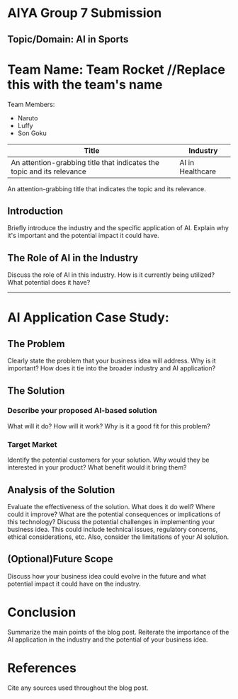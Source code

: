 # AIYA Group 7 Submission

## Topic/Domain: AI in Sports

# Team Name: Team Rocket //Replace this with the team's name

Team Members:
- Naruto
- Luffy
- Son Goku

| Title | Industry |
|-------|----------|
| An attention-grabbing title that indicates the topic and its relevance | AI in Healthcare |

An attention-grabbing title that indicates the topic and its relevance.

## Introduction

Briefly introduce the industry and the specific application of AI. Explain why it's important and the potential impact it could have.

## The Role of AI in the Industry

Discuss the role of AI in this industry. How is it currently being utilized? What potential does it have?

---

# AI Application Case Study:

## The Problem

Clearly state the problem that your business idea will address. Why is it important? How does it tie into the broader industry and AI application?

## The Solution

### Describe your proposed AI-based solution

What will it do? How will it work? Why is it a good fit for this problem?

### Target Market

Identify the potential customers for your solution. Why would they be interested in your product? What benefit would it bring them?

## Analysis of the Solution

Evaluate the effectiveness of the solution. What does it do well? Where could it improve? What are the potential consequences or implications of this technology?
Discuss the potential challenges in implementing your business idea. This could include technical issues, regulatory concerns, ethical considerations, etc. Also, consider the limitations of your AI solution.

## (Optional)Future Scope

Discuss how your business idea could evolve in the future and what potential impact it could have on the industry.

# Conclusion

Summarize the main points of the blog post. Reiterate the importance of the AI application in the industry and the potential of your business idea.

# References

Cite any sources used throughout the blog post.
